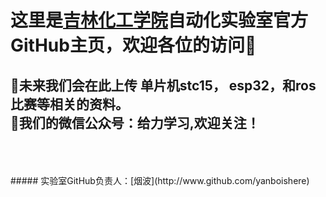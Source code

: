 # 这里是[吉林化工学院](http://www.jlict.edu.cn/)自动化实验室官方GitHub主页，欢迎各位的访问👏

## 📂未来我们会在此上传 单片机stc15， esp32，和ros比赛等相关的资料。<br>📧我们的微信公众号：给力学习,欢迎关注！
<br>
<br>
<br>
##### 实验室GitHub负责人：[烟波](http://www.github.com/yanboishere)
